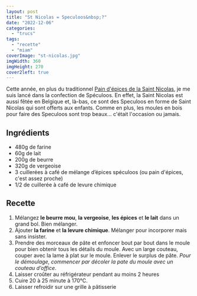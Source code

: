 ```yaml
---
layout: post
title: "St Nicolas = Speculoos&nbsp;?"
date: "2022-12-06"
categories: 
  - "trucs"
tags: 
  - "recette"
  - "miam"
coverImage: "st-nicolas.jpg"
imgWidth: 360
imgHeight: 270
cover2left: true
---
```


Cette année, en plus du traditionnel <a href="/2014/12/st-nicolas-pain-depices/">Pain d'épices de la Saint Nicolas</a>, je me suis lancé dans la confection de Spéculoos. En effet, la Saint Nicolas est aussi fêtée en Belgique et, là-bas, ce sont des Speculoos en forme de Saint Nicolas qui sont offerts aux enfants. Comme en plus, les moules en bois pour faire des Speculoos sont trop beaux... c'était l'occasion ou jamais.

## Ingrédients
- 480g de farine
- 60g de lait
- 200g de beurre
- 320g de vergeoise
- 3 cuillerées à café de mélange d’épices spéculoos (ou pain d'épices, c'est assez proche)
- 1/2 de cuillerée à café de levure chimique

## Recette
1.  Mélangez **le beurre mou**, **la vergeoise**, **les épices** et **le lait** dans un grand bol. Bien mélanger.
2. Ajouter **la farine** et **la levure chimique**. Mélanger pour incorporer mais sans insister. 
3. Prendre des morceaux de pâte et enfoncer bout par bout dans le moule pour bien obtenir tous les détails du moule. Avec un  large couteau, couper avec la lame à plat sur le moule. Enlever le surplus de pâte. *Pour le démoulage, commencer par décoler la pate du moule avec un couteau d’office*.
5. Laisser croûter au réfrigérateur pendant au moins 2&nbsp;heures
6. Cuire 20 à 25 minute à 170°C.
7. Laisser refroidir sur une grille à pâtisserie
